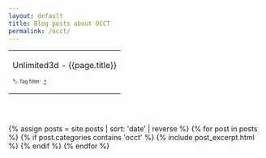 ```yaml
---
layout: default
title: Blog posts about OCCT
permalink: /occt/
---
```


<div class="topnavbar">
<header class="content-header">
  <table style="width:100%; height:90px"><tr>
  <td style="width:100%">
  <p>Unlimited3d - {{page.title}}</p>
  <p style='font-size: 0.6em;'>🏷️ Tag filter:&nbsp;
  <a href="{{site.baseurl}}/">&#42;</a>
  </p>
  </td>
  </tr></table>
</header>
</div>

<div class="page-content inset">
<link rel="stylesheet" href="{{site.baseurl}}/css/code-highlight-molokai.css" />

{% assign posts = site.posts | sort: 'date' | reverse %}
{% for post in posts %}
  {% if post.categories contains 'occt' %}
  {% include post_excerpt.html %}
  {% endif %}
{% endfor %}

</div> <!-- page-content-inset -->
